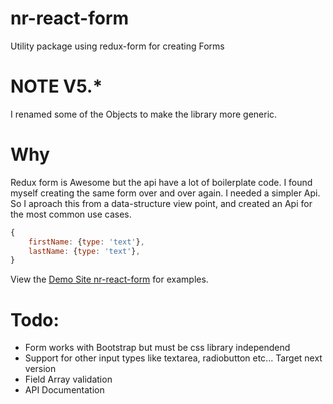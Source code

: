 # nr-react-form

Utility package using redux-form for creating Forms

# NOTE V5.\*

I renamed some of the Objects to make the library more generic.

# Why

Redux form is Awesome but the api have a lot of boilerplate code.
I found myself creating the same form over and over again. I needed a simpler Api.
So I aproach this from a data-structure view point, and created an Api for the most common use cases.

```javascript
{
    firstName: {type: 'text'},
    lastName: {type: 'text'},
}
```

View the
[Demo Site nr-react-form](https://nelreina.github.io/nr-react-form/)
for examples.

# Todo:

- Form works with Bootstrap but must be css library independend
- Support for other input types like textarea, radiobutton etc... Target next version
- Field Array validation
- API Documentation
